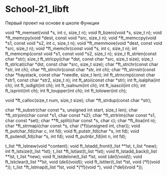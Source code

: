 # School-21_libft
Первый проект на основе в школе
Функции 

void				*ft_memset(void *s, int c, size_t n);
void				ft_bzero(void *s, size_t n);
void				*ft_memcpy(void *dest, const void *src, size_t n);
void				*ft_memccpy(void *s1, const void *s2, int c, size_t n);
void				*ft_memmove(void *dest, const void *src, size_t n);
void				*ft_memchr(const void *s, int c, size_t n);
int					ft_memcmp(const void *s1, const void *s2, size_t n);
size_t				ft_strlen(const char *str);
size_t				ft_strlcpy(char *dst, const char *src, size_t size);
size_t				ft_strlcat(char *dst, const char *src, size_t size);
char				*ft_strchr(const char *str, int ch);
char				*ft_strrchr(const char *str, int ch);
char				*ft_strnstr(const char *haystack, const char *needle, size_t len);
int					ft_strncmp(const char *str1, const char *str2, size_t n);
int					ft_atoi(const char *str);
int					ft_isalpha(int ch);
int					ft_isdigit(int ch);
int					ft_isalnum(int ch);
int					ft_isascii(int ch);
int					ft_isprint(int ch);
int					ft_toupper(int ch);
int					ft_tolower(int ch);

void				*ft_calloc(size_t num, size_t size);
char				*ft_strdup(const char *str);

char				*ft_substr(char const *s, unsigned int start, size_t len);
char				*ft_strjoin(char const *s1, char const *s2);
char				*ft_strtrim(char const *s1, char const *set);
char				**ft_split(char const *s, char c);
char				*ft_itoa(int n);
char				*ft_strmapi(char const *s, char (*f)(unsigned int, char));
void				ft_putchar_fd(char c, int fd);
void				ft_putstr_fd(char *s, int fd);
void				ft_putendl_fd(char *s, int fd);
void				ft_putnbr_fd(int n, int fd);

t_list			*ft_lstnew(void *content);
void				ft_lstadd_front(t_list **lst, t_list *new);
int					ft_lstsize(t_list *lst);
t_list			*ft_lstlast(t_list *lst);
void				ft_lstadd_back(t_list **lst, t_list *new);
void				ft_lstdelone(t_list *lst, void (*del)(void*));
void				ft_lstclear(t_list **lst, void (*del)(void*));
void				ft_lstiter(t_list *lst, void (*f)(void *));
t_list			*ft_lstmap(t_list *lst, void *(*f)(void *), void (*del)(void *));
